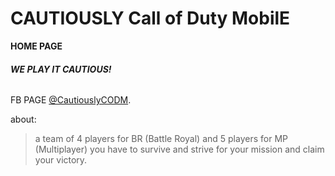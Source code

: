 # **CAUTIOUSLY**                                                **Call of Duty MobilE**





**HOME PAGE**

###### **WE PLAY IT CAUTIOUS!**

FB PAGE [@CautiouslyCODM](https://cautiouslyy.github.io/).

about:
> a team of 4 players for BR (Battle Royal) and 5 players for MP 
(Multiplayer) you have to survive and strive for your mission and claim your victory.

